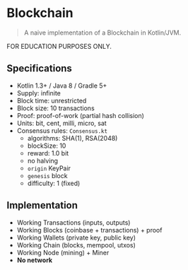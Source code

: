 Blockchain
==========

> A naive implementation of a Blockchain in Kotlin/JVM.

FOR EDUCATION PURPOSES ONLY.

Specifications
--------------

- Kotlin 1.3+ / Java 8 / Gradle 5+
- Supply: infinite
- Block time: unrestricted
- Block size: 10 transactions
- Proof: proof-of-work (partial hash collision)
- Units: bit, cent, milli, micro, sat
- Consensus rules: `Consensus.kt`
  - algorithms: SHA(1), RSA(2048)
  - blockSize: 10
  - reward: 1.0 bit
  - no halving
  - `origin` KeyPair
  - `genesis` block
  - difficulty: 1 (fixed)

Implementation
--------------

- Working Transactions (inputs, outputs)
- Working Blocks (coinbase + transactions) + proof
- Working Wallets (private key, public key)
- Working Chain (blocks, mempool, utxos)
- Working Node (mining) + Miner
- **No network**

